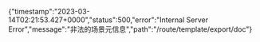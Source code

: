 {"timestamp":"2023-03-14T02:21:53.427+0000","status":500,"error":"Internal Server Error","message":"非法的场景元信息","path":"/route/template/export/doc"}